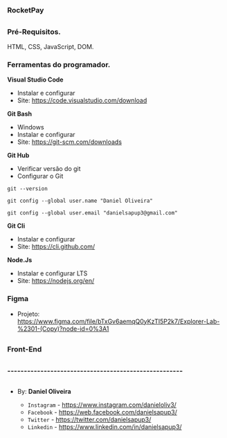 ##
### RocketPay
##


### Pré-Requisitos.

HTML, CSS, JavaScript, DOM.


### Ferramentas do programador.

**Visual Studio Code**
- Instalar e configurar
- Site: https://code.visualstudio.com/download

**Git Bash**
- Windows
- Instalar e configurar
- Site: https://git-scm.com/downloads

**Git Hub**
- Verificar versão do git
- Configurar o Git

```
git --version
```
```
git config --global user.name "Daniel Oliveira"
```
```
git config --global user.email "danielsapup3@gmail.com"
```

**Git Cli**
- Instalar e configurar
- Site: https://cli.github.com/

**Node.Js**
- Instalar e configurar LTS
- Site: https://nodejs.org/en/


### Figma
- Projeto: https://www.figma.com/file/bTxGv6aemqQ0yKzTI5P2k7/Explorer-Lab-%2301-(Copy)?node-id=0%3A1


##
### Front-End
##

































##
### -----------------------------------------------------
##

- By:  **Daniel Oliveira**

  - `Instagram` - https://www.instagram.com/danieloliv3/
  - `Facebook` - https://web.facebook.com/danielsapup3/
  - `Twitter` - https://twitter.com/danielsapup3/
  - `Linkedin` - https://www.linkedin.com/in/danielsapup3/

  ##